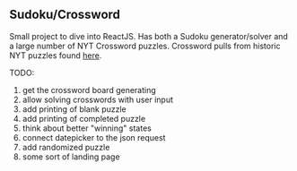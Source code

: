 ## Sudoku/Crossword

Small project to dive into ReactJS. Has both a Sudoku generator/solver and a large number of NYT Crossword puzzles.
Crossword pulls from historic NYT puzzles found [here](https://github.com/doshea/nyt_crosswords).

TODO:

1. get the crossword board generating
2. allow solving crosswords with user input
3. add printing of blank puzzle
4. add printing of completed puzzle
5. think about better "winning" states
6. connect datepicker to the json request
7. add randomized puzzle
8. some sort of landing page
